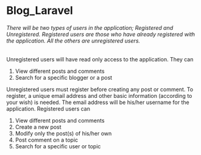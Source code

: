 # Blog_Laravel
###### There will be two types of users in the application; Registered and Unregistered. Registered users are those who have already registered with the application. All the others are unregistered users.
Unregistered users will have read only access to the application. They can
1. View different posts and comments
2. Search for a specific blogger or a post

Unregistered users must register before creating any post or comment. To register, a unique email address and other basic information (according to your wish) is needed. The email address will be his/her username for the application.
Registered users can
1. View different posts and comments
2. Create a new post
3. Modify only the post(s) of his/her own
4. Post comment on a topic
5. Search for a specific user or topic
